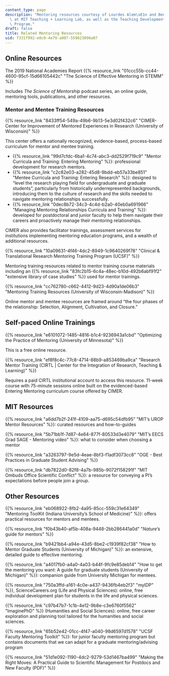```yaml
---
content_type: page
description: "Mentoring resources courtesy of Lourdes Alem\xE1n and Benjamin Hansberry\
  \ at MIT Teaching + Learning Lab, as well as the Teaching Development Fellowship\
  \ Program."
draft: false
title: Related Mentoring Resources
uid: f331f992-e8c0-4e79-a007-559823096a07
---
```

## Online Resources

The 2019 National Academies Report {{% resource_link "01ccc55b-cc44-4600-95cf-15d66105442c" "The Science of Effective Mentoring in STEMM" %}}

Includes *The Science of Mentorship* podcast series, an online guide, mentoring tools, publications, and other resources.

### Mentor and Mentee Training Resources

{{% resource_link "8433ff54-549a-49b6-9b13-5e3d02f432c6" "CIMER-Center for Improvement of Mentored Experiences in Research (University of Wisconsin)" %}}

This center offers a nationally recognized, evidence-based, process-based curriculum for mentor and mentee training.

- {{% resource_link "99d7cfdc-6ba1-4c74-abc3-dd2529f719c9" "Mentor Curricula and Training: Entering Mentoring" %}}: professional development for research mentors.
- {{% resource_link "c2c82e03-a282-45d8-9bdd-eb57a33be851" "Mentee Curricula and Training: Entering Research" %}}: designed to “level the research playing field for undergraduate and graduate students”, particularly from historically underrepresented backgrounds, introducing them to the culture of research and the skills needed to navigate mentoring relationships successfully. 
- {{% resource_link "0dec8b72-34c3-4c4d-b2a0-40eb0a691966" "Managing Mentoring Relationships Curricula and Training" %}}: developed for postdoctoral and junior faculty to help them navigate their careers and proactively manage their mentoring relationships.

CIMER also provides facilitator trainings, assessment services for institutions implementing mentoring education programs, and a wealth of additional resources. 

{{% resource_link "10a09631-4f46-4dc2-8949-1c9640269f78" "Clinical & Translational Research Mentoring Training Program (UCSF)" %}}

Mentoring training resources related to mentor training course materials including an {{% resource_link "83fc2b15-6c4a-48ec-b10d-492b6abf91f2" "extensive library of case studies" %}} used for mentor trainings.

{{% resource_link "cc762780-c662-4412-9d23-4d90a1de06b3" "Mentoring Training Resources (University of Wisconsin-Madison)" %}}

Online mentor and mentee resources are framed around “the four phases of the relationship: Selection, Alignment, Cultivation, and Closure.”

## Self-paced Online Trainings

{{% resource_link "e6101072-1485-4816-b1c4-9236943a1cbd" "Optimizing the Practice of Mentoring (University of Minnesota)" %}}

This is a free online resource.

{{% resource_link "ef8f8c4c-77c8-4714-88b9-a853469ba9ca" "Research Mentor Training (CIRTL | Center for the Integration of Research, Teaching & Learning)" %}}

Requires a paid CIRTL institutional account to access this resource. 11-week course with 75-minute sessions online built on the evidenced-based Entering Mentoring curriculum course offered by CIMER.

## MIT Resources

{{% resource_link "a6dd7b2f-241f-4109-aa75-d695c54dfb95" "MIT’s UROP Mentor Resources" %}}: curated resources and how-to-guides

{{% resource_link "5b71bb1f-7d87-4e64-877f-80533d3e4079" "MIT’s EECS Grad SAGE - Mentoring video" %}}: what to consider when choosing a mentor

{{% resource_link "a3263797-9e5d-4eae-8bf3-f1adf3073cc8" "OGE - Best Practices in Graduate Student Advising" %}}

{{% resource_link "db7822d0-82f8-4a7b-985b-9072f158291f" "MIT Ombuds Office Scientific Conflict" %}}: a resource for conveying a PI’s expectations before people join a group.

## Other Resources

{{% resource_link "eb068922-8fb2-4a95-85cc-559c31e64349" "Mentoring ToolKit (Indiana University’s School of Medicine)" %}}: offers practical resources for mentors and mentees.

{{% resource_link "f0b43b40-af5b-408a-9448-2bb286441a0d" "*Nature*’s guide for mentors" %}}

{{% resource_link "b9421bb4-a94e-43d5-8be2-c1939f82cf38" "How to Mentor Graduate Students (University of Michigan)" %}}: an extensive, detailed guide to effective mentoring.

{{% resource_link "a4017fb0-a4a0-4a03-b44f-9fc9e85deb14" "How to get the mentoring you want: A guide for graduate students (University of Michigan)" %}}: companion guide from University Michigan for mentees.

{{% resource_link "750a3ffd-a161-4c0e-a437-9436fb4eb2f3" "myIDP" %}}, ScienceCareers.org (Life and Physical Sciences): online, free individual development plan for students in the life and physical sciences.

{{% resource_link "c97b47b7-1c1b-4e12-9b8e-c3e6760f5562" "ImaginePhD" %}} (Humanities and Social Sciences): online, free career exploration and planning tool tailored for the humanities and social sciences.

{{% resource_link "65b52e42-01cc-4f47-a040-98d6597d1578" "UCSF Faculty Mentoring Toolkit" %}}: for junior faculty mentoring program but contains documents that we can adapt for a graduate mentoring/advising program

{{% resource_link "51d1e092-1190-4dc2-9279-53d1467ba499" "Making the Right Moves: A Practical Guide to Scientifıc Management for Postdocs and New Faculty (PDF)" %}}